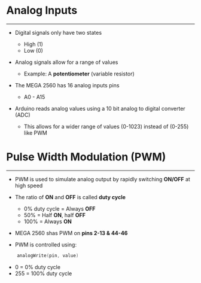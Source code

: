 # Analog Inputs
---

- Digital signals only have two states
	- High (1)
	- Low (0)
- Analog signals allow for a range of values
	- Example: A **potentiometer** (variable resistor) 

- The MEGA 2560 has 16 analog inputs pins
	- A0 - A15
- Arduino reads analog values using a 10 bit analog to digital converter (ADC)
	- This allows for a wider range of values (0-1023) instead of (0-255) like PWM

# Pulse Width Modulation (PWM)
---

- PWM is used to simulate analog output by rapidly switching **ON/OFF** at high speed
- The ratio of **ON** and **OFF** is called **duty cycle**
	- 0% duty cycle = Always **OFF**
	- 50% = Half **ON**, half **OFF**
	- 100% = Always **ON**

- MEGA 2560 shas PWM on **pins 2-13 & 44-46**
- PWM is controlled using:
```cpp 
	analogWrite(pin, value)
```
- 0 = 0% duty cycle
- 255 = 100% duty cycle

